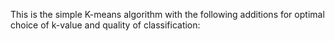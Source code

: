 This is the simple K-means algorithm with the following additions for optimal choice of k-value and quality of classification:
